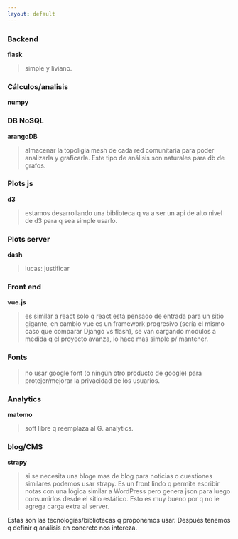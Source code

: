 ```yaml
---
layout: default
---
```


### Backend
**flask**
> simple y liviano.

### Cálculos/analisis
**numpy**

### DB NoSQL
**arangoDB**
> almacenar la topoligia mesh de cada red comunitaria para poder analizarla y graficarla. Este tipo de análisis son naturales para db de grafos.

### Plots js
**d3**
> estamos desarrollando una biblioteca q va a ser un api de alto nivel de d3 para q sea simple usarlo.

### Plots server
**dash**
> lucas: justificar

### Front end
**vue.js**
> es similar a react solo q react está pensado de entrada para un sitio gigante, en cambio vue es un framework progresivo (sería el mismo caso que comparar Django vs flash), se van cargando módulos a medida q el proyecto avanza, lo hace mas simple p/ mantener.

### Fonts
> no usar google font (o ningún otro producto de google) para protejer/mejorar  la privacidad de los usuarios.

### Analytics
**matomo**
> soft libre q reemplaza al G. analytics.

### blog/CMS
**strapy**
> si se necesita una bloge mas de blog para noticias o cuestiones similares podemos usar strapy. Es un front lindo q permite escribir notas con una lógica similar a WordPress pero genera json para luego consumirlos desde el sitio estático. Esto es muy bueno por q no le agrega carga extra al server.

Estas son las tecnologías/bibliotecas q proponemos usar. Después tenemos q definir q análisis en concreto nos intereza.
